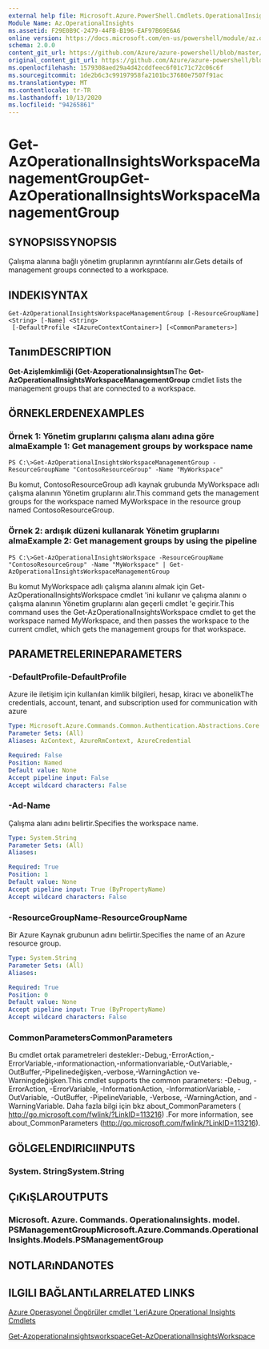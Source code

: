 ```yaml
---
external help file: Microsoft.Azure.PowerShell.Cmdlets.OperationalInsights.dll-Help.xml
Module Name: Az.OperationalInsights
ms.assetid: F29E0B9C-2479-44FB-B196-EAF97B69E6A6
online version: https://docs.microsoft.com/en-us/powershell/module/az.operationalinsights/get-azoperationalinsightsworkspacemanagementgroup
schema: 2.0.0
content_git_url: https://github.com/Azure/azure-powershell/blob/master/src/OperationalInsights/OperationalInsights/help/Get-AzOperationalInsightsWorkspaceManagementGroup.md
original_content_git_url: https://github.com/Azure/azure-powershell/blob/master/src/OperationalInsights/OperationalInsights/help/Get-AzOperationalInsightsWorkspaceManagementGroup.md
ms.openlocfilehash: 1579308aed29a4d42cddfeec6f01c71c72c06c6f
ms.sourcegitcommit: 1de2b6c3c99197958fa2101bc37680e7507f91ac
ms.translationtype: MT
ms.contentlocale: tr-TR
ms.lasthandoff: 10/13/2020
ms.locfileid: "94265861"
---
```

# <span data-ttu-id="44218-101">Get-AzOperationalInsightsWorkspaceManagementGroup</span><span class="sxs-lookup"><span data-stu-id="44218-101">Get-AzOperationalInsightsWorkspaceManagementGroup</span></span>

## <span data-ttu-id="44218-102">SYNOPSIS</span><span class="sxs-lookup"><span data-stu-id="44218-102">SYNOPSIS</span></span>
<span data-ttu-id="44218-103">Çalışma alanına bağlı yönetim gruplarının ayrıntılarını alır.</span><span class="sxs-lookup"><span data-stu-id="44218-103">Gets details of management groups connected to a workspace.</span></span>

## <span data-ttu-id="44218-104">INDEKI</span><span class="sxs-lookup"><span data-stu-id="44218-104">SYNTAX</span></span>

```
Get-AzOperationalInsightsWorkspaceManagementGroup [-ResourceGroupName] <String> [-Name] <String>
 [-DefaultProfile <IAzureContextContainer>] [<CommonParameters>]
```

## <span data-ttu-id="44218-105">Tanım</span><span class="sxs-lookup"><span data-stu-id="44218-105">DESCRIPTION</span></span>
<span data-ttu-id="44218-106">**Get-Azişlemkimliği (Get-Azoperationalınsightsın**</span><span class="sxs-lookup"><span data-stu-id="44218-106">The **Get-AzOperationalInsightsWorkspaceManagementGroup** cmdlet lists the management groups that are connected to a workspace.</span></span>

## <span data-ttu-id="44218-107">ÖRNEKLERDEN</span><span class="sxs-lookup"><span data-stu-id="44218-107">EXAMPLES</span></span>

### <span data-ttu-id="44218-108">Örnek 1: Yönetim gruplarını çalışma alanı adına göre alma</span><span class="sxs-lookup"><span data-stu-id="44218-108">Example 1: Get management groups by workspace name</span></span>
```
PS C:\>Get-AzOperationalInsightsWorkspaceManagementGroup -ResourceGroupName "ContosoResourceGroup" -Name "MyWorkspace"
```

<span data-ttu-id="44218-109">Bu komut, ContosoResourceGroup adlı kaynak grubunda MyWorkspace adlı çalışma alanının Yönetim gruplarını alır.</span><span class="sxs-lookup"><span data-stu-id="44218-109">This command gets the management groups for the workspace named MyWorkspace in the resource group named ContosoResourceGroup.</span></span>

### <span data-ttu-id="44218-110">Örnek 2: ardışık düzeni kullanarak Yönetim gruplarını alma</span><span class="sxs-lookup"><span data-stu-id="44218-110">Example 2: Get management groups by using the pipeline</span></span>
```
PS C:\>Get-AzOperationalInsightsWorkspace -ResourceGroupName "ContosoResourceGroup" -Name "MyWorkspace" | Get-AzOperationalInsightsWorkspaceManagementGroup
```

<span data-ttu-id="44218-111">Bu komut MyWorkspace adlı çalışma alanını almak için Get-AzOperationalInsightsWorkspace cmdlet 'ini kullanır ve çalışma alanını o çalışma alanının Yönetim gruplarını alan geçerli cmdlet 'e geçirir.</span><span class="sxs-lookup"><span data-stu-id="44218-111">This command uses the Get-AzOperationalInsightsWorkspace cmdlet to get the workspace named MyWorkspace, and then passes the workspace to the current cmdlet, which gets the management groups for that workspace.</span></span>

## <span data-ttu-id="44218-112">PARAMETRELERINE</span><span class="sxs-lookup"><span data-stu-id="44218-112">PARAMETERS</span></span>

### <span data-ttu-id="44218-113">-DefaultProfile</span><span class="sxs-lookup"><span data-stu-id="44218-113">-DefaultProfile</span></span>
<span data-ttu-id="44218-114">Azure ile iletişim için kullanılan kimlik bilgileri, hesap, kiracı ve abonelik</span><span class="sxs-lookup"><span data-stu-id="44218-114">The credentials, account, tenant, and subscription used for communication with azure</span></span>

```yaml
Type: Microsoft.Azure.Commands.Common.Authentication.Abstractions.Core.IAzureContextContainer
Parameter Sets: (All)
Aliases: AzContext, AzureRmContext, AzureCredential

Required: False
Position: Named
Default value: None
Accept pipeline input: False
Accept wildcard characters: False
```

### <span data-ttu-id="44218-115">-Ad</span><span class="sxs-lookup"><span data-stu-id="44218-115">-Name</span></span>
<span data-ttu-id="44218-116">Çalışma alanı adını belirtir.</span><span class="sxs-lookup"><span data-stu-id="44218-116">Specifies the workspace name.</span></span>

```yaml
Type: System.String
Parameter Sets: (All)
Aliases:

Required: True
Position: 1
Default value: None
Accept pipeline input: True (ByPropertyName)
Accept wildcard characters: False
```

### <span data-ttu-id="44218-117">-ResourceGroupName</span><span class="sxs-lookup"><span data-stu-id="44218-117">-ResourceGroupName</span></span>
<span data-ttu-id="44218-118">Bir Azure Kaynak grubunun adını belirtir.</span><span class="sxs-lookup"><span data-stu-id="44218-118">Specifies the name of an Azure resource group.</span></span>

```yaml
Type: System.String
Parameter Sets: (All)
Aliases:

Required: True
Position: 0
Default value: None
Accept pipeline input: True (ByPropertyName)
Accept wildcard characters: False
```

### <span data-ttu-id="44218-119">CommonParameters</span><span class="sxs-lookup"><span data-stu-id="44218-119">CommonParameters</span></span>
<span data-ttu-id="44218-120">Bu cmdlet ortak parametreleri destekler:-Debug,-ErrorAction,-ErrorVariable,-ınformationaction,-ınformationvariable,-OutVariable,-OutBuffer,-Pipelinedeğişken,-verbose,-WarningAction ve-Warningdeğişken.</span><span class="sxs-lookup"><span data-stu-id="44218-120">This cmdlet supports the common parameters: -Debug, -ErrorAction, -ErrorVariable, -InformationAction, -InformationVariable, -OutVariable, -OutBuffer, -PipelineVariable, -Verbose, -WarningAction, and -WarningVariable.</span></span> <span data-ttu-id="44218-121">Daha fazla bilgi için bkz about_CommonParameters ( http://go.microsoft.com/fwlink/?LinkID=113216) .</span><span class="sxs-lookup"><span data-stu-id="44218-121">For more information, see about_CommonParameters (http://go.microsoft.com/fwlink/?LinkID=113216).</span></span>

## <span data-ttu-id="44218-122">GÖLGELENDIRICI</span><span class="sxs-lookup"><span data-stu-id="44218-122">INPUTS</span></span>

### <span data-ttu-id="44218-123">System. String</span><span class="sxs-lookup"><span data-stu-id="44218-123">System.String</span></span>

## <span data-ttu-id="44218-124">ÇıKıŞLAR</span><span class="sxs-lookup"><span data-stu-id="44218-124">OUTPUTS</span></span>

### <span data-ttu-id="44218-125">Microsoft. Azure. Commands. Operationalınsights. model. PSManagementGroup</span><span class="sxs-lookup"><span data-stu-id="44218-125">Microsoft.Azure.Commands.OperationalInsights.Models.PSManagementGroup</span></span>

## <span data-ttu-id="44218-126">NOTLARıNDA</span><span class="sxs-lookup"><span data-stu-id="44218-126">NOTES</span></span>

## <span data-ttu-id="44218-127">ILGILI BAĞLANTıLAR</span><span class="sxs-lookup"><span data-stu-id="44218-127">RELATED LINKS</span></span>

[<span data-ttu-id="44218-128">Azure Operasyonel Öngörüler cmdlet 'Leri</span><span class="sxs-lookup"><span data-stu-id="44218-128">Azure Operational Insights Cmdlets</span></span>](./Az.OperationalInsights.md)

[<span data-ttu-id="44218-129">Get-Azoperationalınsightsworkspace</span><span class="sxs-lookup"><span data-stu-id="44218-129">Get-AzOperationalInsightsWorkspace</span></span>](./Get-AzOperationalInsightsWorkspace.md)


